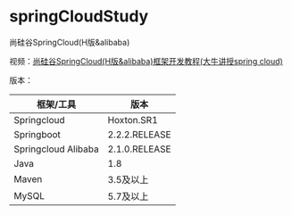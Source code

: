 # springCloudStudy
尚硅谷SpringCloud(H版&amp;alibaba)

视频：[尚硅谷SpringCloud(H版&alibaba)框架开发教程(大牛讲授spring cloud)](https://www.bilibili.com/video/BV18E411x7eT)

版本：

| 框架/工具           | 版本          |
| ------------------- | ------------- |
| Springcloud         | Hoxton.SR1    |
| Springboot          | 2.2.2.RELEASE |
| Springcloud Alibaba | 2.1.0.RELEASE |
| Java                | 1.8           |
| Maven               | 3.5及以上     |
| MySQL               | 5.7及以上     |

